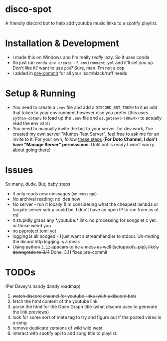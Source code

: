 # disco-spot

A friendly discord bot to help add youtube music links to a spotify playlist.

# Installation & Development

* I made this on Windows and I'm really _really_ lazy. So it uses conda
* So just run `conda env create -f environment.yml` and it'll set you up. Don't like it? want to use `pdm`? Sure, man. I'm not a cop
* I added in [pre-commit](https://pre-commit.com/) for all your isort/black/ruff needs

# Setup & Running

* You need to create a `.env` file and add a `DISCORD_BOT_TOKEN` to it **or** add that token to your environment however else you prefer (this uses `python-dotenv` to load up the `.env` file and `os.getenv(<TOKEN>)` to actually read the env vars)
* You need to manually invite the bot to your server. for dev work, I've created my own server "Mumps Test Server", feel free to ask me for an invite to it. For your own, follow [these steps](https://discordpy.readthedocs.io/en/stable/discord.html#inviting-your-bot) (**For Doto Channel, I don't have “Manage Server” permissions**. Until bot is ready I won't worry about going there)

# Issues

So many, dude. But, baby steps

* It only reads new messages (`on_message`)
* No archival reading: no idea how
* No server - run it locally (I'm considering what the cheapest lambda or fargate server setup could be. I don't have an open IP to run from as of rn)
* it stupidly grabs any \*.youtube.\* link. no processing for songs et c yet. or those weird you
* no pyproject.toml yet
* logging is all bodged - I just want a streamhandler to stdout. Un-muting the dicord.http logging is a _mess_
* ~~Using python `3.12` appears to be a mess as well (setuptools, pip); likely downgrade to 3.11~~ Done. 3.11 fixes pre-commit

# TODOs

(Per Davey's handy dandy roadmap)

1. ~~watch discord channel for youtube links (with a discord bot)~~
2. fetch the html content of the youtube link
3. parse the html for the Open Graph title (what discord uses to generate the link previews)
4. look for some sort of meta tag to try and figure out if the posted video is a song.
5. remove duplicate versions of wild wild west
6. interact with spotify api to add song title to playlist.